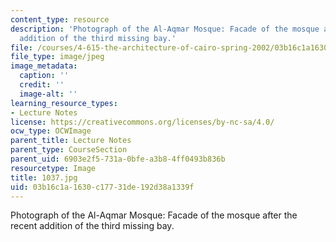 ```yaml
---
content_type: resource
description: 'Photograph of the Al-Aqmar Mosque: Facade of the mosque after the recent
  addition of the third missing bay.'
file: /courses/4-615-the-architecture-of-cairo-spring-2002/03b16c1a1630c17731de192d38a1339f_1037.jpg
file_type: image/jpeg
image_metadata:
  caption: ''
  credit: ''
  image-alt: ''
learning_resource_types:
- Lecture Notes
license: https://creativecommons.org/licenses/by-nc-sa/4.0/
ocw_type: OCWImage
parent_title: Lecture Notes
parent_type: CourseSection
parent_uid: 6903e2f5-731a-0bfe-a3b8-4ff0493b836b
resourcetype: Image
title: 1037.jpg
uid: 03b16c1a-1630-c177-31de-192d38a1339f
---
```

Photograph of the Al-Aqmar Mosque: Facade of the mosque after the recent addition of the third missing bay.